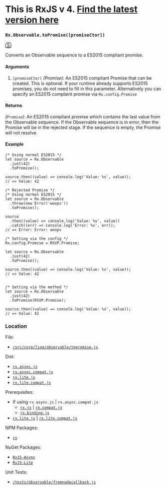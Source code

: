 # This is RxJS v 4. [Find the latest version here](https://github.com/reactivex/rxjs)
### `Rx.Observable.toPromise([promiseCtor])`
[&#x24C8;](https://github.com/Reactive-Extensions/RxJS/blob/master/src/core/linq/observable/topromise.js "View in source")

Converts an Observable sequence to a ES2015 compliant promise.

#### Arguments
1. `[promiseCtor]` *(Promise)*: An ES2015 compliant Promise that can be created.  This is optional.  If your runtime already supports ES2015 promises, you do not need to fill in this parameter.  Alternatively you can specify an ES2015 complaint promise via `Rx.config.Promise`

#### Returns
*(`Promise`)*: An ES2015 compliant promise which contains the last value from the Observable sequence. If the Observable sequence is in error, then the Promise will be in the rejected stage. If the sequence is empty, the Promise will not resolve.

#### Example
```es6
/* Using normal ES2015 */
let source = Rx.Observable
  .just(42)
  .toPromise();

source.then((value) => console.log('Value: %s', value));
// => Value: 42

/* Rejected Promise */
/* Using normal ES2015 */
let source = Rx.Observable
  .throw(new Error('woops'))
  .toPromise();

source
  .then((value) => console.log('Value: %s', value))
  .catch((err) => console.log('Error: %s', err));
// => Error: Error: woops

/* Setting via the config */
Rx.config.Promise = RSVP.Promise;

let source = Rx.Observable
  .just(42)
  .toPromise();

source.then((value) => console.log('Value: %s', value));
// => Value: 42


/* Setting via the method */
let source = Rx.Observable
  .just(42)
  .toPromise(RSVP.Promise);

source.then((value) => console.log('Value: %s', value));
// => Value: 42
```

### Location

File:
- [`/src/core/linq/observable/topromise.js`](https://github.com/Reactive-Extensions/RxJS/blob/master/src/core/linq/observable/topromise.js)

Dist:
- [`rx.async.js`](https://github.com/Reactive-Extensions/RxJS/blob/master/dist/rx.async.js)
- [`rx.async.compat.js`](https://github.com/Reactive-Extensions/RxJS/blob/master/dist/rx.async.compat.js)
- [`rx.lite.js`](https://github.com/Reactive-Extensions/RxJS/blob/master/dist/rx.lite.js)
- [`rx.lite.compat.js`](https://github.com/Reactive-Extensions/RxJS/blob/master/dist/rx.lite.compat.js)

Prerequisites:
- If using `rx.async.js` | `rx.async.compat.js`
    - [`rx.js`](https://github.com/Reactive-Extensions/RxJS/blob/master/dist/rx.js) | [`rx.compat.js`](https://github.com/Reactive-Extensions/RxJS/blob/master/dist/rx.compat.js)
    - [`rx.binding.js`](https://github.com/Reactive-Extensions/RxJS/blob/master/dist/rx.binding.js)
- [`rx.lite.js`](https://github.com/Reactive-Extensions/RxJS/blob/master/dist/rx.js) | [`rx.lite.compat.js`](https://github.com/Reactive-Extensions/RxJS/blob/master/dist/rx.lite.compat.js)

NPM Packages:
- [`rx`](https://www.npmjs.org/package/rx)

NuGet Packages:
- [`RxJS-Async`](http://www.nuget.org/packages/RxJS-Async)
- [`RxJS-Lite`](http://www.nuget.org/packages/RxJS-Lite/)

Unit Tests:
- [`/tests/observable/fromnodecallback.js`](https://github.com/Reactive-Extensions/RxJS/blob/master/tests/observable/topromise.js)
